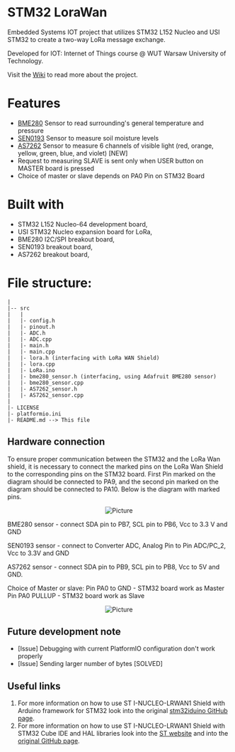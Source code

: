 # STM32 LoraWan

Embedded Systems IOT project that utilizes STM32 L152 Nucleo and USI STM32 to create a two-way LoRa message exchange.

Developed for IOT: Internet of Things course @ WUT Warsaw University of
Technology.

Visit the [Wiki](https://github.com/pmielech/stm32-lorawan/wiki) to read more
about the project.

# Features

- [BME280](https://www.bosch-sensortec.com/products/environmental-sensors/humidity-sensors-bme280/) Sensor to read surrounding's general temperature and pressure
- [SEN0193](https://wiki.dfrobot.com/Capacitive_Soil_Moisture_Sensor_SKU_SEN0193) Sensor to measure soil moisture levels
- [AS7262](https://learn.adafruit.com/adafruit-as7262-6-channel-visible-light-sensor) Sensor to measure 6 channels of visible light (red, orange, yellow, green, blue, and violet) [NEW]
- Request to measuring SLAVE is sent only when USER button on MASTER board is pressed
- Choice of master or slave depends on PA0 Pin on STM32 Board

# Built with

- STM32 L152 Nucleo-64 development board,
- USI STM32 Nucleo expansion board for LoRa,
- BME280 I2C/SPI breakout board,
- SEN0193 breakout board,
- AS7262 breakout board,

# File structure:

```
|
|-- src
|   |
|   |- config.h
|   |- pinout.h
|   |- ADC.h
|   |- ADC.cpp
|   |- main.h
|   |- main.cpp
|   |- lora.h (interfacing with LoRa WAN Shield)
|   |- lora.cpp
|   |- LoRa.ino
|   |- bme280_sensor.h (interfacing, using Adafruit BME280 sensor)
|   |- bme280_sensor.cpp
|   |- AS7262_sensor.h
|   |- AS7262_sensor.cpp
|
|- LICENSE
|- platformio.ini
|- README.md --> This file
```
## Hardware connection
To ensure proper communication between the STM32 and the LoRa Wan shield, it is necessary to connect the marked pins on the LoRa Wan Shield to the corresponding pins on the STM32 board. First Pin marked on the diagram should be connected to PA9, and the second pin marked on the diagram should be connected to PA10. Below is the diagram with marked pins.

<p align="center">
  <img src="images/Lora_Wan_pins.jpg" alt="Picture">
</p>

BME280 sensor - connect SDA pin to PB7, SCL pin to PB6, Vcc to 3.3 V and GND

SEN0193 sensor - connect to Converter ADC, Analog Pin to Pin ADC/PC_2, Vcc to 3.3V and GND

AS7262 sensor - connect SDA pin to PB9, SCL pin to PB8, Vcc to 5V and GND.

Choice of Master or slave:
  Pin PA0 to GND - STM32 board work as Master
  Pin PA0 PULLUP - STM32 board work as Slave
<p align="center">
  <img src="images/Lora_Wan_pin_pa0.png" alt="Picture">
</p>

## Future development note

- [Issue] Debugging with current PlatformIO configuration don't work properly
- [Issue] Sending larger number of bytes [SOLVED]

## Useful links

1. For more information on how to use ST I-NUCLEO-LRWAN1 Shield with Arduino framework for STM32 look into the original [stm32iduino GitHub page](https://github.com/stm32duino/I-NUCLEO-LRWAN1).
2. For more information on how to use ST I-NUCLEO-LRWAN1 Shield with STM32 Cube IDE and HAL libraries look into the [ST website](https://www.st.com/en/evaluation-tools/i-nucleo-lrwan1.html) and into the [original GitHub page](https://github.com/USIWP1Module/USI_I-NUCLEO-LRWAN1).
